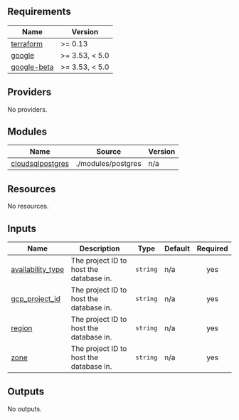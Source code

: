 ## Requirements

| Name | Version |
|------|---------|
| <a name="requirement_terraform"></a> [terraform](#requirement\_terraform) | >= 0.13 |
| <a name="requirement_google"></a> [google](#requirement\_google) | >= 3.53, < 5.0 |
| <a name="requirement_google-beta"></a> [google-beta](#requirement\_google-beta) | >= 3.53, < 5.0 |

## Providers

No providers.

## Modules

| Name | Source | Version |
|------|--------|---------|
| <a name="module_cloudsqlpostgres"></a> [cloudsqlpostgres](#module\_cloudsqlpostgres) | ./modules/postgres | n/a |

## Resources

No resources.

## Inputs

| Name | Description | Type | Default | Required |
|------|-------------|------|---------|:--------:|
| <a name="input_availability_type"></a> [availability\_type](#input\_availability\_type) | The project ID to host the database in. | `string` | n/a | yes |
| <a name="input_gcp_project_id"></a> [gcp\_project\_id](#input\_gcp\_project\_id) | The project ID to host the database in. | `string` | n/a | yes |
| <a name="input_region"></a> [region](#input\_region) | The project ID to host the database in. | `string` | n/a | yes |
| <a name="input_zone"></a> [zone](#input\_zone) | The project ID to host the database in. | `string` | n/a | yes |

## Outputs

No outputs.
